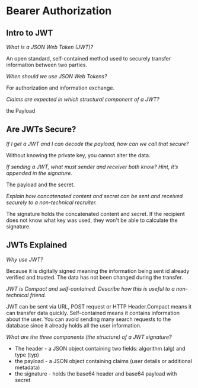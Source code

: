 # Bearer Authorization

## Intro to JWT

*What is a JSON Web Token (JWT)?*

An open standard, self-contained method used to securely transfer information between two parties.

*When should we use JSON Web Tokens?*

For authorization and information exchange.

*Claims are expected in which structural component of a JWT?*

the Payload

## Are JWTs Secure?

*If I get a JWT and I can decode the payload, how can we call that secure?*

Without knowing the private key, you cannot alter the data.

*If sending a JWT, what must sender and receiver both know? Hint, it’s appended in the signature.*

The payload and the secret.

*Explain how concatenated content and secret can be sent and received securely to a non-technical recruiter.*

The signature holds the concatenated content and secret. If the recipient does not know what key was used, they won't be able to calculate the signature.

## JWTs Explained

*Why use JWT?*

Because it is digitally signed meaning the information being sent id already verified and trusted. The data has not been changed during the transfer.

*JWT is Compact and self-contained. Describe how this is useful to a non-technical friend.*

JWT can be sent via URL, POST request or HTTP Header.Compact means it can transfer data quickly. Self-contained means it contains information about the user. You can avoid sending many search requests to the database since it already holds all the user information.

*What are the three components (the structure) of a JWT signature?*

- The header - a JSON object containing two fields: algorithm (alg) and type (typ)
- the payload - a JSON object containing claims (user details or additional metadata)
- the signature - holds the base64 header and base64 payload with secret
